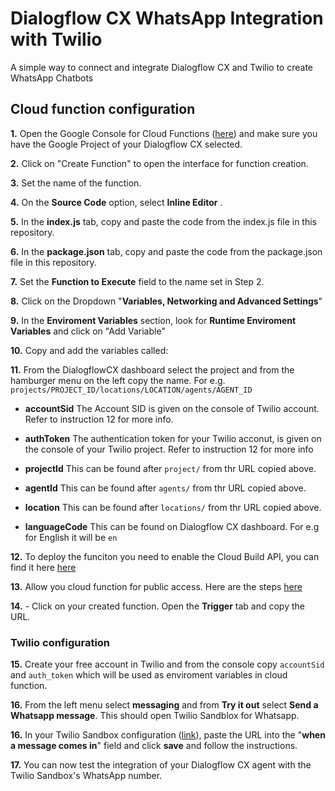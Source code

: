 # Dialogflow CX WhatsApp Integration with Twilio

A simple way to connect and integrate Dialogflow CX and Twilio to create WhatsApp Chatbots

## Cloud function configuration

**1.** Open the Google Console for Cloud Functions ([here](https://console.cloud.google.com/functions)) and make sure you have the Google Project of your Dialogflow CX selected.

**2.** Click on "Create Function" to open the interface for function creation.

**3.** Set the name of the function.

**4.** On the **Source Code** option, select **Inline Editor** .

**5.** In the **index.js** tab, copy and paste the code from the index.js file in this repository.

**6.** In the **package.json** tab, copy and paste the code from the package.json file in this repository.

**7.** Set the **Function to Execute** field to the name set in Step 2.

**8.** Click on the Dropdown "**Variables, Networking and Advanced Settings**"

**9.** In the **Enviroment Variables** section, look for **Runtime Enviroment Variables** and click on "Add Variable"

**10.** Copy and add the variables called:

**11.** From the DialogflowCX dashboard select the project and from the hamburger menu on the left copy the name. For e.g.
`projects/PROJECT_ID/locations/LOCATION/agents/AGENT_ID`

- **accountSid** The Account SID is given on the console of Twilio account. Refer to instruction 12 for more info.

- **authToken** The authentication token for your Twilio acconut, is given on the console of your Twilio project. Refer to instruction 12 for more info

- **projectId** This can be found after `project/` from thr URL copied above.

- **agentId** This can be found after `agents/` from thr URL copied above.

- **location** This can be found after `locations/` from thr URL copied above.

- **languageCode** This can be found on Dialogflow CX dashboard. For e.g for English it will be `en`

**12.** To deploy the funciton you need to enable the Cloud Build API, you can find it here [here](https://console.cloud.google.com/marketplace/product/google/cloudbuild.googleapis.com)

**13.** Allow you cloud function for public access. Here are the steps [here](https://cloud.google.com/functions/docs/securing/managing-access-iam)

**14.** - Click on your created function. Open the **Trigger** tab and copy the URL.

### Twilio configuration

**15.** Create your free account in Twilio and from the console copy `accountSid` and `auth_token` which will be used as enviroment variables in cloud function.

**16.** From the left menu select **messaging** and from **Try it out** select **Send a Whatsapp message**. This should open Twilio Sandblox for Whatsapp.

**16.** In your Twilio Sandbox configuration ([link](https://www.twilio.com/console/sms/whatsapp/sandbox)), paste the URL into the "**when a message comes in**" field and click **save** and follow the instructions.

**17.** You can now test the integration of your Dialogflow CX agent with the Twilio Sandbox's WhatsApp number.
